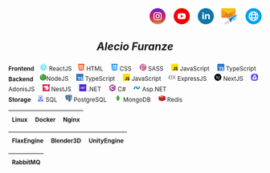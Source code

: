 <div align="end">
    <a target="_blank" href="https://instagram.com/alec1o"><img width="32px" src="/instagram.png" alt="instagram"/></a>
&nbsp;&nbsp;
    <a target="_blank" href="https://youtube.com/@alec1o"><img width="32px" src="/youtube.png" alt="youtube"/></a>
&nbsp;&nbsp;
    <a target="_blank" href="https://linkedin.com/in/alec1o/"><img width="32px" src="/linkedin.png" alt="linkedin"/></a>
&nbsp;&nbsp;
    <a target="_blank" href="mailto://i@alecio.me"><img width="32px" src="/email.png" alt="email"/></a>
&nbsp;&nbsp;
    <a target="_blank" href="http://www.alecio.me/"><img width="32px" src="/website.png" alt="website"/></a>
</div>

<div align="center">

## _Alecio Furanze_

</div>

<span>
    <sub><strong>Frontend&nbsp;&nbsp;&nbsp;</strong></sub>
    <sub><img width="14px" src="/react.png" /> ReactJS</sub>&nbsp;&nbsp;
    <sub><img width="14px" src="/html.png" /> HTML</sub> &nbsp;&nbsp;
    <sub><img width="14px" src="/css.png" /> CSS</sub> &nbsp;&nbsp;
    <sub><img width="14px" src="/sass.png" /> SASS</sub> &nbsp;&nbsp;
    <sub><img width="14px" src="/js.png" /> JavaScript</sub> &nbsp;&nbsp;
    <sub><img width="14px" src="/typescript.png" /> TypeScript</sub>
</span>

</br>

<span>
    <sub><strong>Backend&nbsp;&nbsp;&nbsp;</strong></sub>
    <sub><img width="14px" src="/nodejs.png" />NodeJS</sub> &nbsp;&nbsp;
    <sub><img width="14px" src="/typescript.png" /> TypeScript</sub> &nbsp;&nbsp;
    <sub><img width="14px" src="/js.png" /> JavaScript</sub> &nbsp;&nbsp;
    <sub><img height="14px" src="/expressjs2.png" /> ExpressJS</sub> &nbsp;&nbsp;
    <sub><img width="14px" src="/nextjs.svg" /> NextJS</sub> &nbsp;&nbsp;
    <sub><img width="14px" src="/adonisjs.png" /> AdonisJS</sub>  &nbsp;&nbsp;
    <sub><img width="14px" src="/nestjs.png" /> NestJS</sub> &nbsp;&nbsp;
    <sub><img width="14px" src="/dotnet.png" /> .NET</sub> &nbsp;&nbsp;
    <sub><img width="14px" src="/c-sharp.png" /> C#</sub> &nbsp;&nbsp;
    <sub><img width="14px" src="/aspnet.webp" /> Asp.NET</sub>
</span>

</br>

<span>
    <sub><strong>Storage&nbsp;&nbsp;&nbsp;</strong></sub>
    <sub><img width="14px" src="/sql.png" /> SQL</sub> &nbsp;&nbsp;
    <sub><img width="14px" src="/postgre.png" /> PostgreSQL</sub> &nbsp;&nbsp;
    <sub><img width="14px" src="/mongodb.png" /> MongoDB</sub> &nbsp;&nbsp;
    <sub><img width="14px" src="/redis.png" /> Redis</sub>
</span>

</br>

| <sub>Linux</sub> &nbsp;&nbsp; <sub>Docker</sub> &nbsp;&nbsp; <sub>Nginx</sub> |  
| --- |

| <sub>FlaxEngine</sub> &nbsp;&nbsp; <sub>Blender3D</sub> &nbsp;&nbsp; <sub>UnityEngine</sub> |  
| --- |

| <sub>RabbitMQ</sub> |  
| --- |

